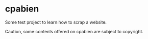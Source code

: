# cpabien

Some test project to learn how to scrap a website.

Caution, some contents offered on cpabien are subject to copyright.
